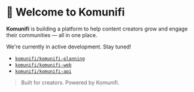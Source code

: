 # 👋 Welcome to Komunifi

**Komunifi** is building a platform to help content creators grow and engage their communities — all in one place.

We're currently in active development. Stay tuned!

* [`komunifi/komunifi-planning`](https://github.com/komunifi/komunifi-planning)
* [`komunifi/komunifi-web`](https://github.com/komunifi/komunifi-web)
* [`komunifi/komunifi-api`](https://github.com/komunifi/komunifi-api)

> Built for creators. Powered by Komunifi.
